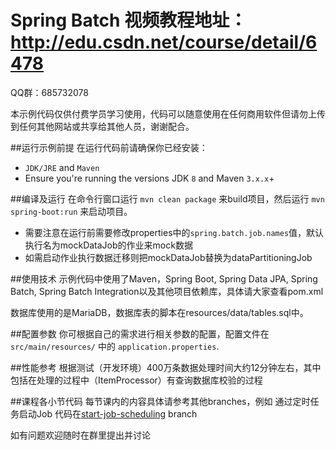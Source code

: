 # Spring Batch 视频教程地址：http://edu.csdn.net/course/detail/6478
QQ群：685732078

本示例代码仅供付费学员学习使用，代码可以随意使用在任何商用软件但请勿上传到任何其他网站或共享给其他人员，谢谢配合。

##运行示例前提
在运行代码前请确保你已经安装：
* `JDK/JRE` and `Maven`
* Ensure you're running the versions JDK `8` and Maven `3.x.x`+


##编译及运行
在命令行窗口运行 `mvn clean package` 来build项目，然后运行 `mvn spring-boot:run` 来启动项目。
   * 需要注意在运行前需要修改properties中的`spring.batch.job.names`值，默认执行名为mockDataJob的作业来mock数据
   * 如需启动作业执行数据迁移则把mockDataJob替换为dataPartitioningJob


##使用技术
示例代码中使用了Maven，Spring Boot, Spring Data JPA, Spring Batch, Spring Batch Integration以及其他项目依赖库，具体请大家查看pom.xml

数据库使用的是MariaDB，数据库表的脚本在resources/data/tables.sql中。


##配置参数
你可根据自己的需求进行相关参数的配置，配置文件在 `src/main/resources/` 中的 `application.properties`.

##性能参考
根据测试（开发环境）400万条数据处理时间大约12分钟左右，其中包括在处理的过程中（ItemProcessor）有查询数据库校验的过程


##课程各小节代码
每节课内的内容具体请参考其他branches，例如 通过定时任务启动Job 代码在[start-job-scheduling](SpringBatchCourse/tree/start-job-scheduling/README.md) branch

如有问题欢迎随时在群里提出并讨论